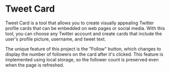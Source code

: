# Tweet Card

Tweet Card is a tool that allows you to create visually appealing Twitter profile cards that can be embedded on web pages or social media. With this tool, you can choose any Twitter account and create cards that include the user's profile picture, username, and tweet text.

The unique feature of this project is the "Follow" button, which changes to display the number of followers on the card after it's clicked. This feature is implemented using local storage, so the follower count is preserved even when the page is refreshed.
